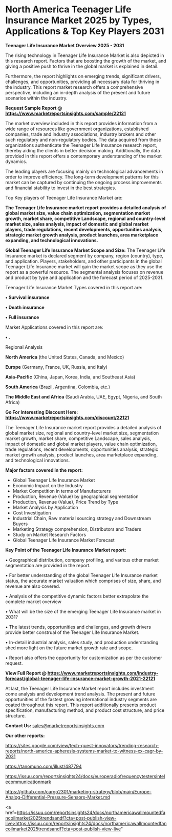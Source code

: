 # North America Teenager Life Insurance Market 2025 by Types, Applications & Top Key Players 2031

<Strong> Teenager Life Insurance Market Overview 2025 - 2031</strong>

The rising technology in Teenager Life Insurance Market is also depicted in this research report. Factors that are boosting the growth of the market, and giving a positive push to thrive in the global market is explained in detail.

Furthermore, the report highlights on emerging trends, significant drivers, challenges, and opportunities, providing all necessary data for thriving in the industry. This report market research offers a comprehensive perspective, including an in-depth analysis of the present and future scenarios within the industry.

<strong>Request Sample Report @ <a href=https://www.marketreportsinsights.com/sample/22121>https://www.marketreportsinsights.com/sample/22121</a></strong>

The market overview included in this report provides information from a wide range of resources like government organizations, established companies, trade and industry associations, industry brokers and other such regulatory and non-regulatory bodies. The data acquired from these organizations authenticate the Teenager Life Insurance research report, thereby aiding the clients in better decision making. Additionally, the data provided in this report offers a contemporary understanding of the market dynamics.

The leading players are focusing mainly on technological advancements in order to improve efficiency. The long-term development patterns for this market can be captured by continuing the ongoing process improvements and financial stability to invest in the best strategies.

Top Key players of Teenager Life Insurance Market are:

<strong>The Teenager Life Insurance market report provides a detailed analysis of global market size, value chain optimization, segmentation market growth, market share, competitive Landscape, regional and country-level market size, sales analysis, impact of domestic and global market players, trade regulations, recent developments, opportunities analysis, strategic market growth analysis, product launches, area marketplace expanding, and technological innovations.</strong>

<strong><b>Global Teenager Life Insurance Market Scope and Size:</b></strong>
The Teenager Life Insurance market is declared segment by company, region (country), type, and application. Players, stakeholders, and other participants in the global Teenager Life Insurance market will gain the market scope as they use the report as a powerful resource. The segmental analysis focuses on revenue and product by type and application and the forecast period of 2025-2031.

Teenager Life Insurance Market Types covered in this report are:

<strong>• Survival insurance

• Death insurance

• Full insurance</strong>

Market Applications covered in this report are:

<strong>• .</strong> 

Regional Analysis

<strong>North America</strong> (the United States, Canada, and Mexico)

<strong>Europe</strong> (Germany, France, UK, Russia, and Italy)

<strong>Asia-Pacific</strong> (China, Japan, Korea, India, and Southeast Asia)

<strong>South America</strong> (Brazil, Argentina, Colombia, etc.)

<strong>The Middle East and Africa</strong> (Saudi Arabia, UAE, Egypt, Nigeria, and South Africa)

<strong>Go For Interesting Discount Here: <a href=https://www.marketreportsinsights.com/discount/22121>https://www.marketreportsinsights.com/discount/22121</a></strong>

The Teenager Life Insurance market report provides a detailed analysis of global market size, regional and country-level market size, segmentation market growth, market share, competitive Landscape, sales analysis, impact of domestic and global market players, value chain optimization, trade regulations, recent developments, opportunities analysis, strategic market growth analysis, product launches, area marketplace expanding, and technological innovations.

<strong><b>Major factors covered in the report:</b></strong>
<ul>
  <li>Global Teenager Life Insurance Market </li>
  <li>Economic Impact on the Industry</li>
  <li>Market Competition in terms of Manufacturers</li>
  <li>Production, Revenue (Value) by geographical segmentation</li>
  <li>Production, Revenue (Value), Price Trend by Type</li>
  <li>Market Analysis by Application</li>
  <li>Cost Investigation</li>
  <li>Industrial Chain, Raw material sourcing strategy and Downstream Buyers</li>
  <li>Marketing Strategy comprehension, Distributors and Traders</li>
  <li>Study on Market Research Factors</li>
  <li>Global Teenager Life Insurance Market Forecast</li>
</ul>

<strong><b>Key Point of the Teenager Life Insurance Market report:</b></strong>

• Geographical distribution, company profiling, and various other market segmentation are provided in the report.

• For better understanding of the global Teenager Life Insurance market status, the accurate market valuation which comprises of size, share, and revenue are also covered.

• Analysis of the competitive dynamic factors better extrapolate the complete market overview

• What will be the size of the emerging Teenager Life Insurance market in 2031?

• The latest trends, opportunities and challenges, and growth drivers provide better construal of the Teenager Life Insurance Market.

• In-detail industrial analysis, sales study, and production understanding shed more light on the future market growth rate and scope.

• Report also offers the opportunity for customization as per the customer request.

<strong><b>View Full Report @ <a href=https://www.marketreportsinsights.com/industry-forecast/global-teenager-life-insurance-market-growth-2021-22121>https://www.marketreportsinsights.com/industry-forecast/global-teenager-life-insurance-market-growth-2021-22121</a></b></strong>


At last, the Teenager Life Insurance Market report includes investment come analysis and development trend analysis. The present and future opportunities of the fastest growing international industry segments are coated throughout this report. This report additionally presents product specification, manufacturing method, and product cost structure, and price structure.

<strong>Contact Us:</strong>
sales@marketreportsinsights.com

<strong>Our other reports:</strong>

<a href=https://sites.google.com/view/tech-quest-innovators/trending-research-reports/north-america-apheresis-systems-market-to-witness-xx-cagr-by-2031>https://sites.google.com/view/tech-quest-innovators/trending-research-reports/north-america-apheresis-systems-market-to-witness-xx-cagr-by-2031</a>

<a href=https://tanomuno.com/illust/487794>https://tanomuno.com/illust/487794</a>

<a href=https://issuu.com/reportsinsights24/docs/europeradiofrequencytestersintelecommunicationmark>https://issuu.com/reportsinsights24/docs/europeradiofrequencytestersintelecommunicationmark</a>

<a href=https://github.com/cargo2301/marketing-strategy/blob/main/Europe-Analog-Differential-Pressure-Sensors-Market.md>https://github.com/cargo2301/marketing-strategy/blob/main/Europe-Analog-Differential-Pressure-Sensors-Market.md</a>

<a href=https://issuu.com/reportsinsights24/docs/northamericawallmountedfancoilmarket2025trendsandf?cta=post-publish-view-live>https://issuu.com/reportsinsights24/docs/northamericawallmountedfancoilmarket2025trendsandf?cta=post-publish-view-live</a>"
